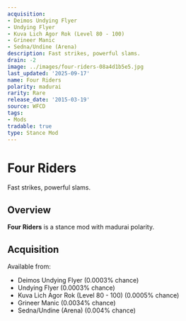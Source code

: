 ```yaml
---
acquisition:
- Deimos Undying Flyer
- Undying Flyer
- Kuva Lich Agor Rok (Level 80 - 100)
- Grineer Manic
- Sedna/Undine (Arena)
description: Fast strikes, powerful slams.
drain: -2
image: ../images/four-riders-08a4d1b5e5.jpg
last_updated: '2025-09-17'
name: Four Riders
polarity: madurai
rarity: Rare
release_date: '2015-03-19'
source: WFCD
tags:
- Mods
tradable: true
type: Stance Mod
---
```


# Four Riders

Fast strikes, powerful slams.

## Overview

**Four Riders** is a stance mod with madurai polarity.

## Acquisition

Available from:
- Deimos Undying Flyer (0.0003% chance)
- Undying Flyer (0.0003% chance)
- Kuva Lich Agor Rok (Level 80 - 100) (0.0005% chance)
- Grineer Manic (0.0034% chance)
- Sedna/Undine (Arena) (0.004% chance)

